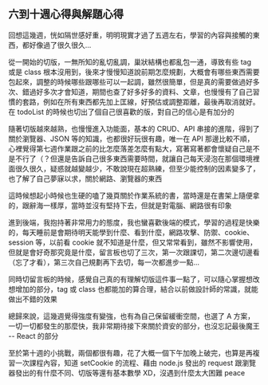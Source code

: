 ## 六到十週心得與解題心得

回想這幾週，恍如隔世感好重，明明現實才過了五週左右，學習的內容與接觸的東西，都好像過了很久很久...

從一開始的切版，一無所知的亂切亂調，巢狀結構也都亂包一通，導致有些 tag 或是 class 根本沒用到，後來才慢慢知道說前期怎麼規劃，大概會有哪些東西需要包起來，調整的時候哪些跟哪些可以一起調，雖然很簡單，但是真的需要做過好多次、錯過好多次才會知道，期間也查了好多好多的資料、文章，也慢慢有了自己習慣的套路，例如在所有東西都先加上匡線，好預估或調整距離，最後再取消就好。在 todoList 的時候也切出了個自己很喜歡的版，對自己的信心是有加分的

隨著切版越來越熟，也慢慢進入功能面，基本的 CRUD、API 串接的進階，得到了關於瀏覽器、JSON 等的知識，也都很好玩很有趣，唯一在 API 那邊比較不順，心裡覺得第七週作業跟之前的比怎麼落差怎麼有點大，寫著寫著都會懷疑自己是不是不行了（？但還是告訴自己很多東西需要時間，就讓自己每天浸泡在那個環境裡面很久很久，疑惑就越變越少，不敢說現在超熟練，但至少能控制的因素變多了，也了解了自己夢寐以求，關於網路、瀏覽器的東西

這時候想起小時候也生硬的嗑了幾頁關於作業系統的書，當時還是在書架上隨便拿的，跟辭海一樣厚，當時並沒有堅持下去，但就是對電腦、網路很有印象

進到後端，我抱持著非常用力的態度，我也蠻喜歡後端的模式，學習的過程是快樂的，每天睡前是會期待明天能學到什麼、看到什麼，網路攻擊、防禦、cookie、session 等，以前看 cookie 就不知道是什麼，但又常常看到，雖然不影響使用，但就是會好奇那究竟是什麼，留言板也切了三次，第一次跟課切，第二次邊切邊看（忘了才看），第三次自己規劃再下去切，每一次都進步一點...

同時切留言板的時候，感覺自己真的有理解切版這件事一點了，可以隨心掌握想改想增加的部分，tag 或 class 也都能加的算合理，結合以前做設計師的常識，就能做出不錯的效果

總歸來說，這幾週覺得強度有變強，也有為自己保留緩衝空間，也選了 A 方案，一切一切都發生的那麼快，我非常期待接下來關於資安的部分，也沒忘記最後魔王 -- React 的部分

至於第十週的小挑戰，兩個都很有趣，花了大概一個下午加晚上破完，也算是再複習一次課程內容，知道 setCookie 的流程、藉由 node.js 發出的 request 跟瀏覽器發出的有什麼不同、切版等還有基本數學 XD，沒遇到什麼太大困難 peace

